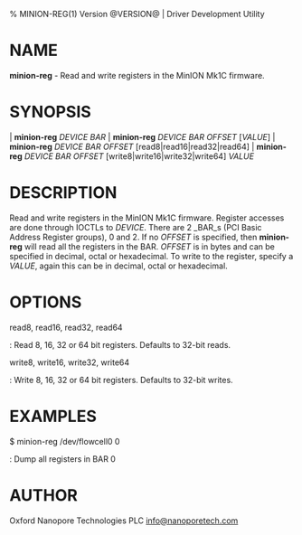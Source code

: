 % MINION-REG(1) Version @VERSION@ | Driver Development Utility

NAME
====

**minion-reg** - Read and write registers in the MinION Mk1C firmware.

SYNOPSIS
========

| **minion-reg** _DEVICE_ _BAR_
| **minion-reg** _DEVICE_ _BAR_ _OFFSET_ \[_VALUE_\]
| **minion-reg** _DEVICE_ _BAR_ _OFFSET_ \[read8|read16|read32|read64\]
| **minion-reg** _DEVICE_ _BAR_ _OFFSET_ \[write8|write16|write32|write64\] _VALUE_

DESCRIPTION
===========

Read and write registers in the MinION Mk1C firmware. Register accesses are
done through IOCTLs to _DEVICE_. There are 2 _BAR_s (PCI Basic Address
Register groups), 0 and 2. If no _OFFSET_ is specified, then **minion-reg** will
read all the registers in the BAR. _OFFSET_ is in bytes and can be specified in
decimal, octal or hexadecimal. To write to the register, specify a _VALUE_,
again this can be in decimal, octal or hexadecimal.

OPTIONS
=======

read8, read16, read32, read64

:   Read 8, 16, 32 or 64 bit registers. Defaults to 32-bit reads.

write8, write16, write32, write64

:   Write 8, 16, 32 or 64 bit registers. Defaults to 32-bit writes.

EXAMPLES
========

$ minion-reg /dev/flowcell0 0

:   Dump all registers in BAR 0

AUTHOR
======

Oxford Nanopore Technologies PLC <info@nanoporetech.com>
